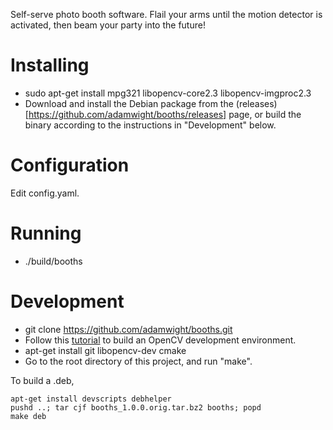Self-serve photo booth software.  Flail your arms until the motion
detector is activated, then beam your party into the future!

Installing
==========

* sudo apt-get install mpg321 libopencv-core2.3 libopencv-imgproc2.3
* Download and install the Debian package from the (releases)[https://github.com/adamwight/booths/releases] page, or build the binary according to the instructions in "Development" below.

Configuration
=============

Edit config.yaml.

Running
=======

* ./build/booths

Development
===========

* git clone https://github.com/adamwight/booths.git
* Follow this [tutorial](http://docs.opencv.org/doc/tutorials/introduction/linux_install/linux_install.html#linux-installation) to build an OpenCV development environment.
* apt-get install git libopencv-dev cmake
* Go to the root directory of this project, and run "make".

To build a .deb,
```
apt-get install devscripts debhelper
pushd ..; tar cjf booths_1.0.0.orig.tar.bz2 booths; popd
make deb
```
